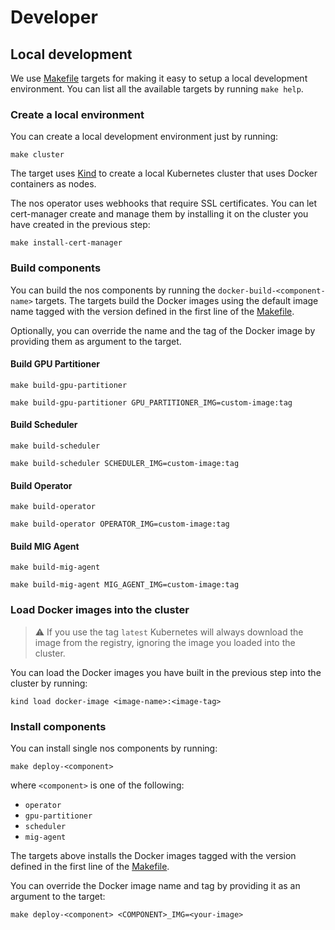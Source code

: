 # Developer 

## Local development
We use [Makefile](https://makefiletutorial.com/) targets for making it easy to setup a local development environment. 
You can list all the available targets by running `make help`.

### Create a local environment
You can create a local development environment just by running:

```shell
make cluster
```

The target uses [Kind](https://kind.sigs.k8s.io/) to create a local Kubernetes cluster that uses Docker containers as 
nodes.


The nos operator uses webhooks that require SSL certificates. You can let cert-manager create and manage
them by installing it on the cluster you have created in the previous step:
```shell
make install-cert-manager
```

### Build components
You can build the nos components by running the `docker-build-<component-name>` targets. The targets build 
the Docker images using the default image name tagged with the version defined in the first line of
the [Makefile](../../Makefile). 

Optionally, you can override the name and the tag of the Docker image by providing them as argument to the target.

#### Build GPU Partitioner
```shell
make build-gpu-partitioner 
```
```shell
make build-gpu-partitioner GPU_PARTITIONER_IMG=custom-image:tag
```


#### Build Scheduler
```shell
make build-scheduler 
```
```shell
make build-scheduler SCHEDULER_IMG=custom-image:tag
```

#### Build Operator
```shell
make build-operator 
```
```shell
make build-operator OPERATOR_IMG=custom-image:tag
```

#### Build MIG Agent
```shell
make build-mig-agent 
```
```shell
make build-mig-agent MIG_AGENT_IMG=custom-image:tag
```

### Load Docker images into the cluster
> ⚠️ If you use the tag `latest` Kubernetes will always download the image from the registry,
> ignoring the image you loaded into the cluster. 

You can load the Docker images you have built in the previous step into the cluster by running:
```shell
kind load docker-image <image-name>:<image-tag>
```

### Install components

You can install single nos components by running:
```shell
make deploy-<component> 
````
where `<component>` is one of the following:
- `operator`
- `gpu-partitioner`
- `scheduler`
- `mig-agent`

The targets above installs the Docker images tagged with the version defined in the first line of 
the [Makefile](../../Makefile). 

You can override the Docker image name and tag by providing it as an argument to the target:
```shell
make deploy-<component> <COMPONENT>_IMG=<your-image>
```

